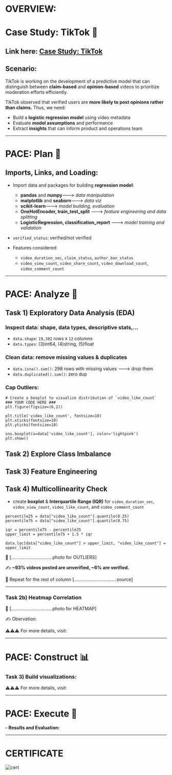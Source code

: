 # OVERVIEW:
# Case Study: TikTok 🎵
## Link here: [Case Study: TikTok]()

## Scenario:

TikTok is working on the development of a predictive model that can distinguish between **claim-based** and **opinion-based** videos to prioritize moderation efforts efficiently.

TikTok observed that verified users are **more likely to post opinions rather than claims.** Thus, we need:
- Build a **logistic regression model** using video metadata
- Evaluate **model assumptions** and performance
- Extract **insights** that can inform product and operations team

---

# PACE: Plan 📝
## Imports, Links, and Loading:

- Import data and packages for building **regression model**:
  * **pandas** and **numpy**---> *data manipulation*
  * **matplotlib** and **seaborn**---> *data viz*
  * **scikit-learn**---> *model building, evaluation*
  * **OneHotEncoder, train_test_split** ---> *feature engineering and data splitting*
  * **LogisticRegression, classification_report** ---> *model training and validation*

 - ```verified_status```: verified/not verified
 - Features considered:
   * ```video_duration_sec```, ```claim_status```, ```author_ban_status```
   * ```video_view_count```, ```video_share_count```, ```video_download_count```, ```video_comment_count```
    
---

# PACE: Analyze 🔎

## Task 1) Exploratory Data Analysis (EDA)

### Inspect data: shape, data types, descriptive stats,...
- ```data.shape```: ```19,382``` rows x ```12``` columns
- ```data.types```: (3)int64, (4)string, (5)float 
  
### Clean data: remove missing values & duplicates
- ```data.isna().sum()```: 298 rows with missing values ---> drop them
- ```data.duplicated().sum()```: zero dup
  
### Cap Outliers:

```
# Create a boxplot to visualize distribution of `video_like_count`
### YOUR CODE HERE ###
plt.figure(figsize=(6,2))

plt.title('video_like_count', fontsize=10)
plt.xticks(fontsize=10)
plt.yticks(fontsize=10)

sns.boxplot(x=data['video_like_count'], color='lightpink')
plt.show()

```


## Task 2) Explore Class Imbalance

## Task 3) Feature Engineering

## Task 4) Multicollinearity Check












- create **boxplot** & **Interquartile Range (IQR)** for ```video_duration_sec```, ```video_view_count```, ```video_like_count```, and ```video_comment_count```

```
percentile25 = data["video_like_count"].quantile(0.25)
percentile75 = data["video_like_count"].quantile(0.75)

iqr = percentile75 - percentile25
upper_limit = percentile75 + 1.5 * iqr

data.loc[data["video_like_count"] > upper_limit, "video_like_count"] = upper_limit
```

📸 [................................photo for OUTLIERS]

✍ **~93% videos posted are unverified, ~6% are verified.**

🔁 Repeat for the rest of column [.................................source]

---

### Task 2b) Heatmap Correlation

📸 [................................photo for HEATMAP]

✍ Obervation:






⚠️⚠️⚠️ For more details, visit:


---

# PACE: Construct 📊
### **Task 3) Build visualizations:**








⚠️⚠️⚠️ For more details, visit:


---
# PACE: Execute 🤝

**- Results and Evaluation:**

---
# CERTIFICATE
![cert](https://github.com/user-attachments/assets/368daf48-3337-4339-8d74-fab53d9b7ef6)


